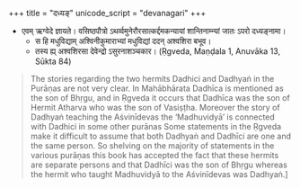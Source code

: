 +++
title = "दध्यङ्"
unicode_script = "devanagari"
+++


- एवम् ऋग्वेदे ज्ञायते। वसिष्ठपौत्रो ऽथर्व्वमुनेरौरसात्कर्द्दमकन्यायां शान्तिनाम्न्यां जातः ऽपरो दध्यङ्नामा।
    - स हि मधुविद्याम् अश्विनीकुमाराभ्यां मधुविद्यां ददन् अश्वशिरा बभूव।
    - तस्य ह्य् अश्वशिरसा देवेन्द्रो ऽसुरनाशञ्चकार। (Ṛgveda, Maṇḍala 1, Anuvāka 13, Sūkta 84)

> The stories regarding the two hermits Dadhici and Dadhyaṅ in the Purāṇas are not very clear. In Mahābhārata Dadhīca is mentioned as the son of Bhṛgu, and in Ṛgveda it occurs that Dadhīca was the son of Hermit Atharva who was the son of Vasiṣṭha. Moreover the story of Dadhyaṅ teaching the Aśvinīdevas the ‘Madhuvidyā’ is connected with Dadhici in some other purānas  Some statements in the Ṛgveda make it difficult to assume that both Dadhyaṅ and Dadhīci are one and the same person. So shelving on the majority of statements in the various purāṇas this book has accepted the fact that these hermits are separate persons and that Dadhīci was the son of Bhṛgu whereas the hermit who taught Madhuvidyā to the Aśvinīdevas was Dadhyaṅ.\]
